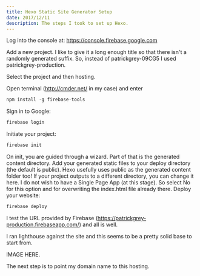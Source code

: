 ```yaml
---
title: Hexo Static Site Generator Setup
date: 2017/12/11
description: The steps I took to set up Hexo.
---
```

Log into the console at: https://console.firebase.google.com

Add a new project. I like to give it a long enough title so that there isn't a randomly generated suffix. So, instead of patrickgrey-09CG5 I used patrickgrey-production.

Select the project and then hosting.

Open terminal (http://cmder.net/ in my case) and enter
```javascript
npm install -g firebase-tools
```
Sign in to Google:
```javascript
firebase login
```
Initiate your project:
```javascript
firebase init
```
On init, you are guided through a wizard. Part of that is the generated content directory.
Add your generated static files to your deploy directory (the default is public).
Hexo usefully uses public as the generated content folder too! If your project outputs to a different directory, you can change it here.
I do not wish to have a Single Page App (at this stage). So select No for this option and for overwriting the index.html file already there.
Deploy your website:
```javascript
firebase deploy
```
I test the URL provided by Firebase (https://patrickgrey-production.firebaseapp.com/) and all is well.

I ran lighthouse against the site and this seems to be a pretty solid base to start from.

IMAGE HERE.

The next step is to point my domain name to this hosting.